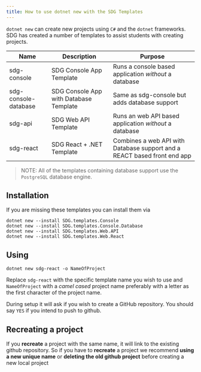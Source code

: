 ```yaml
---
title: How to use dotnet new with the SDG Templates
---
```


`dotnet new` can create new projects using `C#` and the `dotnet` frameworks. SDG
has created a number of templates to assist students with creating projects.

| Name                 | Description                            | Purpose                                                                  |
| -------------------- | -------------------------------------- | ------------------------------------------------------------------------ |
| sdg-console          | SDG Console App Template               | Runs a console based application _without_ a database                    |
| sdg-console-database | SDG Console App with Database Template | Same as sdg-console but adds database support                            |
| sdg-api              | SDG Web API Template                   | Runs an web API based application _without_ a database                   |
| sdg-react            | SDG React + .NET Template              | Combines a web API with Database support and a REACT based front end app |

> NOTE: All of the templates containing database support use the `PostgreSQL`
> database engine.

## Installation

If you are missing these templates you can install them via

```shell
dotnet new --install SDG.templates.Console
dotnet new --install SDG.templates.Console.Database
dotnet new --install SDG.templates.Web.API
dotnet new --install SDG.templates.Web.React
```

## Using

```shell
dotnet new sdg-react -o NameOfProject
```

Replace `sdg-react` with the specific template name you wish to use and
`NameOfProject` with a _camel cased_ project name preferably with a letter as
the first character of the project name.

During setup it will ask if you wish to create a GitHub repository. You should
say `YES` if you intend to push to github.

## Recreating a project

If you **recreate** a project with the same name, it will link to the existing
github repository. So if you have to **recreate** a project we recommend **using
a new unique name** or **deleting the old github project** before creating a new
local project
